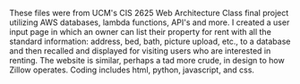 These files were from UCM's CIS 2625 Web Architecture Class final project utilizing AWS databases, lambda functions, API's and more. I created a user input page in which an owner can list their property for rent with all the standard information: address, bed, bath, picture upload, etc., to a database and then recalled and displayed for visiting users who are interested in renting. The website is similar, perhaps a tad more crude, in design to how Zillow operates. Coding includes html, python, javascript, and css.
